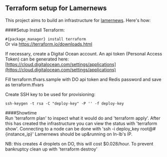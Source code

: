 ## Terraform setup for Lamernews

This project aims to build an infrastructure for [lamernews](https://github.com/antirez/lamernews/). Here's how:


####Setup
Install Terraform:  

```#{package_manager} install terraform```  
Or via https://terraform.io/downloads.html

If necessary, create a Digital Ocean account. An api token (Personal Access Token) can be generated here: [https://cloud.digitalocean.com/settings/applications](https://cloud.digitalocean.com/settings/applications)

Fill terraform.tfvars.sample with DO api token and Redis password and save as terraform.tfvars

Create SSH key to be used for provisioning:

```ssh-keygen -t rsa -C "deploy-key" -P '' -f deploy-key```

####Showtime  
Run 'terraform plan' to inspect what it would do and 'terraform apply'. After this has created the infrastructure you can view the status with 'terraform show'. Connecting to a node can be done with 'ssh -i deploy_key root@#{instance_ip}' Lamernews should be up&running on ln-lb's IP.

NB: this creates 4 droplets on DO, this will cost $0.028/hour. To prevent bankruptcy clean up with 'terraform destroy'
